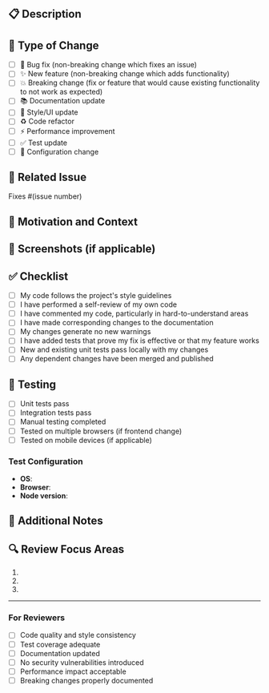 ## 📋 Description

<!-- Provide a brief description of the changes in this PR -->

## 🎯 Type of Change

<!-- Mark the relevant option with an "x" -->

- [ ] 🐛 Bug fix (non-breaking change which fixes an issue)
- [ ] ✨ New feature (non-breaking change which adds functionality)
- [ ] 💥 Breaking change (fix or feature that would cause existing functionality to not work as expected)
- [ ] 📚 Documentation update
- [ ] 🎨 Style/UI update
- [ ] ♻️ Code refactor
- [ ] ⚡ Performance improvement
- [ ] ✅ Test update
- [ ] 🔧 Configuration change

## 🔗 Related Issue

<!-- Link to the issue this PR addresses -->
Fixes #(issue number)

## 💭 Motivation and Context

<!-- Why is this change required? What problem does it solve? -->

## 📸 Screenshots (if applicable)

<!-- Add screenshots to help explain your changes -->

## ✅ Checklist

<!-- Mark completed items with an "x" -->

- [ ] My code follows the project's style guidelines
- [ ] I have performed a self-review of my own code
- [ ] I have commented my code, particularly in hard-to-understand areas
- [ ] I have made corresponding changes to the documentation
- [ ] My changes generate no new warnings
- [ ] I have added tests that prove my fix is effective or that my feature works
- [ ] New and existing unit tests pass locally with my changes
- [ ] Any dependent changes have been merged and published

## 🧪 Testing

<!-- Describe the tests you ran to verify your changes -->

- [ ] Unit tests pass
- [ ] Integration tests pass
- [ ] Manual testing completed
- [ ] Tested on multiple browsers (if frontend change)
- [ ] Tested on mobile devices (if applicable)

### Test Configuration
- **OS**: 
- **Browser**: 
- **Node version**: 

## 📝 Additional Notes

<!-- Add any additional notes, concerns, or discussion points -->

## 🔍 Review Focus Areas

<!-- Help reviewers by pointing out specific areas that need attention -->

1. 
2. 
3. 

---

### For Reviewers

- [ ] Code quality and style consistency
- [ ] Test coverage adequate
- [ ] Documentation updated
- [ ] No security vulnerabilities introduced
- [ ] Performance impact acceptable
- [ ] Breaking changes properly documented